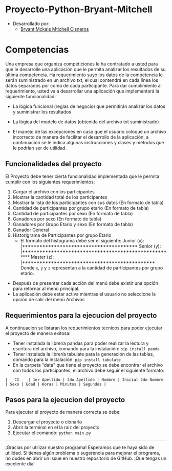# Proyecto-Python-Bryant-Mitchell
- Desarrollado por:
	- [Bryant Mckale Mtichell Cisneros](https://github.com/bratik121)
# Competencias
Una empresa que organiza competiciones le ha contratado a usted para que le desarrolle una
aplicación que le permita analizar los resultados de su última competencia. Ha requerimiento suyo
los datos de la competencia le serán suministrado en un archivo txt, el cual contendrá en cada línea
los datos separados por coma de cada participante.
Para dar cumplimiento al requerimiento, usted va a desarrollar una aplicación que implementará la
siguiente funcionalidad:

- La lógica funcional (reglas de negocio) que permitirán analizar los datos y suministrar los
  resultados
  
- La lógica del modelo de datos (obtenida del archivo txt suministrado)
- El manejo de las excepciones en caso que el usuario coloque un archivo incorrecto de manera de facilitar el desarrollo de la aplicación, a continuación se le indica algunas instrucciones y clases y métodos que le podrían ser de utilidad.

## Funcionalidades del proyecto
El Proyecto debe tener cierta funcionalidad implementada que le permita cumplir con los siguientes requerimientos:
1. Cargar el archivo con los participantes
2. Mostrar la cantidad total de los participantes
3.  Mostrar la lista de los participantes con sus datos (En formato de tabla)
4. Cantidad de participantes por grupo etario (En formato de tabla)
5. Cantidad de participantes por sexo (En formato de tabla)
6. Ganadores por sexo (En formato de tabla)
7. Ganadores por Grupo Etario y sexo (En formato de tabla)
8. Ganador General
9. Historigrama de Participantes por grupo Etario
	- El formato del histograma debe ser el siguiente:
	Junior (x):   |****************************************
    Senior (y):       |******************************************************
    Master (z):    |**********************************************
    Donde `x`, `y` y `z` representan a la cantidad de participantes por grupo etario.

-   Después de presentar cada acción del menú debe existir una opción para retornar al menú principal.
-   La aplicación debe estar activa mientras el usuario no seleccione la opción de salir del menú Archivos
## Requerimientos para la ejecucion del proyecto
A continuacion se listaran los requerimientos tecnicos para poder ejecutar el proyecto de manera exitosa:
- Tener instalada la librería pandas para poder realizar la lectura y escritura del archivo, comando para la instalación:
```pip install panda```
- Tener instalada la librería tabulate para la generación de las tablas, comando para la instalación:
```pip install tabulate```
- En la carpeta "data" que tiene el proyecto se debe encontrar el archivo con todos los participantes, el archivo debe seguir el siguiente formato: 
```
|   CI    | 1er Apellido | 2do Apellido | Nombre | Inicial 2do Nombre | Sexo | Edad | Horas | Minutos | Segundos |
```
## Pasos para la ejecucion del proyecto
Para ejecutar el proyecto de manera correcta se debe:
1. Descargar el proyecto o clonarlo
2. Abrir la terminal en el la raiz del proyecto
3. Ejecutar el comando:
	```python main.py```
----
¡Gracias por utilizar nuestro programa! Esperamos que te haya sido de utilidad. Si tienes algún problema o sugerencia para mejorar el programa, no dudes en abrir un issue en nuestro repositorio de GitHub. ¡Que tengas un excelente día!
